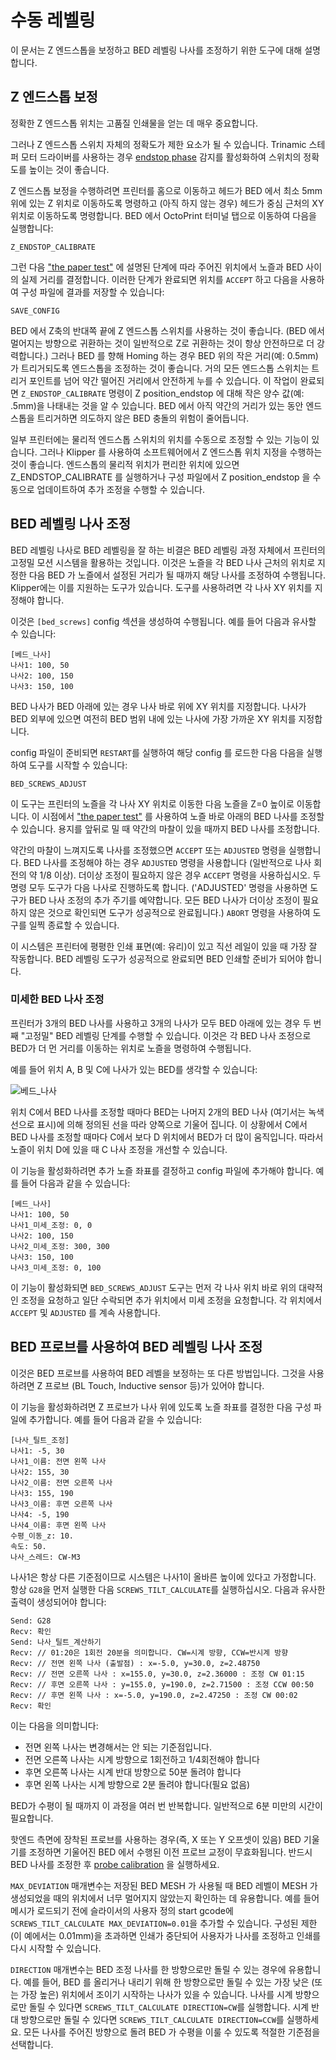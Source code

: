 # 수동 레벨링

이 문서는 Z 엔드스톱을 보정하고 BED 레벨링 나사를 조정하기 위한 도구에 대해 설명합니다.

## Z 엔드스톱 보정

정확한 Z 엔드스톱 위치는 고품질 인쇄물을 얻는 데 매우 중요합니다.

그러나 Z 엔드스톱 스위치 자체의 정확도가 제한 요소가 될 수 있습니다. Trinamic 스테퍼 모터 드라이버를 사용하는 경우 [endstop phase](Endstop_Phase.md) 감지를 활성화하여 스위치의 정확도를 높이는 것이 좋습니다.

Z 엔드스톱 보정을 수행하려면 프린터를 홈으로 이동하고 헤드가 BED 에서 최소 5mm 위에 있는 Z 위치로 이동하도록 명령하고 (아직 하지 않는 경우) 헤드가 중심 근처의 XY 위치로 이동하도록 명령합니다. BED 에서 OctoPrint 터미널 탭으로 이동하여 다음을 실행합니다:

```
Z_ENDSTOP_CALIBRATE
```

그런 다음 ["the paper test"](Bed_Level.md#the-paper-test) 에 설명된 단계에 따라 주어진 위치에서 노즐과 BED 사이의 실제 거리를 결정합니다. 이러한 단계가 완료되면 위치를 `ACCEPT` 하고 다음을 사용하여 구성 파일에 결과를 저장할 수 있습니다:

```
SAVE_CONFIG
```

BED 에서 Z축의 반대쪽 끝에 Z 엔드스톱 스위치를 사용하는 것이 좋습니다. (BED 에서 멀어지는 방향으로 귀환하는 것이 일반적으로 Z로 귀환하는 것이 항상 안전하므로 더 강력합니다.) 그러나 BED 를 향해 Homing 하는 경우 BED 위의 작은 거리(예: 0.5mm)가 트리거되도록 엔드스톱을 조정하는 것이 좋습니다. 거의 모든 엔드스톱 스위치는 트리거 포인트를 넘어 약간 떨어진 거리에서 안전하게 누를 수 있습니다. 이 작업이 완료되면 `Z_ENDSTOP_CALIBRATE` 명령이 Z position_endstop 에 대해 작은 양수 값(예: .5mm)을 나태내는 것을 알 수 있습니다. BED 에서 아직 약간의 거리가 있는 동안 엔드스톱을 트리거하면 의도하지 않은 BED 충돌의 위험이 줄어듭니다.

일부 프린터에는 물리적 엔드스톱 스위치의 위치를 수동으로 조정할 수 있는 기능이 있습니다. 그러나 Klipper 를 사용하여 소프트웨어에서 Z 엔드스톱 위치 지정을 수행하는 것이 좋습니다. 엔드스톱의 물리적 위치가 편리한 위치에 있으면 Z_ENDSTOP_CALIBRATE 를 실행하거나 구성 파일에서 Z position_endstop 을 수동으로 업데이트하여 추가 조정을 수행할 수 있습니다.

## BED 레벨링 나사 조정

BED 레벨링 나사로 BED 레벨링을 잘 하는 비결은 BED 레벨링 과정 자체에서 프린터의 고정밀 모션 시스템을 활용하는 것입니다. 이것은 노즐을 각 BED 나사 근처의 위치로 지정한 다음 BED 가 노즐에서 설정된 거리가 될 때까지 해당 나사를 조정하여 수행됩니다. Klipper에는 이를 지원하는 도구가 있습니다. 도구를 사용하려면 각 나사 XY 위치를 지정해야 합니다.

이것은 `[bed_screws]` config 섹션을 생성하여 수행됩니다. 예를 들어 다음과 유사할 수 있습니다:

```
[베드_나사]
나사1: 100, 50
나사2: 100, 150
나사3: 150, 100
```

BED 나사가 BED 아래에 있는 경우 나사 바로 위에 XY 위치를 지정합니다. 나사가 BED 외부에 있으면 여전히 BED 범위 내에 있는 나사에 가장 가까운 XY 위치를 지정합니다.

config 파일이 준비되면 `RESTART`를 실행하여 해당 config 를 로드한 다음 다음을 실행하여 도구를 시작할 수 있습니다:

```
BED_SCREWS_ADJUST
```

이 도구는 프린터의 노즐을 각 나사 XY 위치로 이동한 다음 노즐을 Z=0 높이로 이동합니다. 이 시점에서 ["the paper test"](Bed_Level.md#the-paper-test) 를 사용하여 노즐 바로 아래의 BED 나사를 조정할 수 있습니다. 용지를 앞뒤로 밀 때 약간의 마찰이 있을 때까지 BED 나사를 조정합니다.

약간의 마찰이 느껴지도록 나사를 조정했으면 `ACCEPT` 또는 `ADJUSTED` 명령을 실행합니다. BED 나사를 조정해야 하는 경우 `ADJUSTED` 명령을 사용합니다 (일반적으로 나사 회전의 약 1/8 이상). 더이상 조정이 필요하지 않은 경우 `ACCEPT` 명령을 사용하십시오. 두 명령 모두 도구가 다음 나사로 진행하도록 합니다. ('ADJUSTED' 명령을 사용하면 도구가 BED 나사 조정의 추가 주기를 예약합니다. 모든 BED 나사가 더이상 조정이 필요하지 않은 것으로 확인되면 도구가 성공적으로 완료됩니다.) `ABORT` 명령을 사용하여 도구를 일찍 종료할 수 있습니다.

이 시스템은 프린터에 평평한 인쇄 표면(예: 유리)이 있고 직선 레일이 있을 때 가장 잘 작동합니다. BED 레벨링 도구가 성공적으로 완료되면 BED 인쇄할 준비가 되어야 합니다.

### 미세한 BED 나사 조정

프린터가 3개의 BED 나사를 사용하고 3개의 나사가 모두 BED 아래에 있는 경우 두 번째 "고정밀" BED 레벨링 단계를 수행할 수 있습니다. 이것은 각 BED 나사 조정으로 BED가 더 먼 거리를 이동하는 위치로 노즐을 명령하여 수행됩니다.

예를 들어 위치 A, B 및 C에 나사가 있는 BED를 생각할 수 있습니다:

![베드_나사](img/bed_screws.svg.png)

위치 C에서 BED 나사를 조정할 때마다 BED는 나머지 2개의 BED 나사 (여기서는 녹색 선으로 표시)에 의해 정의된 선을 따라 양쪽으로 기울어 집니다. 이 상황에서 C에서 BED 나사를 조정할 때마다 C에서 보다 D 위치에서 BED가 더 많이 움직입니다. 따라서 노즐이 위치 D에 있을 때 C 나사 조정을 개선할 수 있습니다.

이 기능을 활성화하려면 추가 노즐 좌표를 결정하고 config 파일에 추가해야 합니다. 예를 들어 다음과 같을 수 있습니다:

```
[베드_나사]
나사1: 100, 50
나사1_미세_조정: 0, 0
나사2: 100, 150
나사2_미세_조정: 300, 300
나사3: 150, 100
나사3_미세_조정: 0, 100
```

이 기능이 활성화되면 `BED_SCREWS_ADJUST` 도구는 먼저 각 나사 위치 바로 위의 대략적인 조정을 요청하고 일단 수락되면 추가 위치에서 미세 조정을 요청합니다. 각 위치에서 `ACCEPT` 및 `ADJUSTED` 를 계속 사용합니다.

## BED 프로브를 사용하여 BED 레벨링 나사 조정

이것은 BED 프로브를 사용하여 BED 레벨을 보정하는 또 다른 방법입니다. 그것을 사용하려면 Z 프로브 (BL Touch, Inductive sensor 등)가 있어야 합니다.

이 기능을 활성화하려면 Z 프로브가 나사 위에 있도록 노즐 좌표를 결정한 다음 구성 파일에 추가합니다. 예를 들어 다음과 같을 수 있습니다:

```
[나사_틸트_조정]
나사1: -5, 30
나사1_이름: 전면 왼쪽 나사
나사2: 155, 30
나사2_이름: 전면 오른쪽 나사
나사3: 155, 190
나사3_이름: 후면 오른쪽 나사
나사4: -5, 190
나사4_이름: 후면 왼쪽 나사
수평_이동_z: 10.
속도: 50.
나사_스레드: CW-M3
```

나사1은 항상 다른 기준점이므로 시스템은 나사1이 올바른 높이에 있다고 가정합니다. 항상 `G28`을 먼저 실행한 다음 `SCREWS_TILT_CALCULATE`를 실행하십시오. 다음과 유사한 출력이 생성되어야 합니다:

```
Send: G28
Recv: 확인
Send: 나사_틸트_계산하기
Recv: // 01:20은 1회전 20분을 의미합니다. CW=시계 방향, CCW=반시계 방향
Recv: // 전면 왼쪽 나사 (출발점) : x=-5.0, y=30.0, z=2.48750
Recv: // 전면 오른쪽 나사 : x=155.0, y=30.0, z=2.36000 : 조정 CW 01:15
Recv: // 후면 오른쪽 나사 : y=155.0, y=190.0, z=2.71500 : 조정 CCW 00:50
Recv: // 후면 왼쪽 나사 : x=-5.0, y=190.0, z=2.47250 : 조정 CW 00:02
Recv: 확인
```

이는 다음을 의미합니다:

- 전면 왼쪽 나사는 변경해서는 안 되는 기준점입니다.
- 전면 오른쪽 나사는 시계 방향으로 1회전하고 1/4회전해야 합니다
- 후면 오른쪽 나사는 시계 반대 방향으로 50분 돌려야 합니다
- 후면 왼쪽 나사는 시계 방향으로 2분 돌려야 합니다(필요 없음)

BED가 수평이 될 때까지 이 과정을 여러 번 반복합니다. 일반적으로 6분 미만의 시간이 필요합니다.

핫엔드 측면에 장착된 프로브를 사용하는 경우(즉, X 또는 Y 오프셋이 있음) BED 기울기를 조정하면 기울어진 BED 에서 수행된 이전 프로브 교정이 무효화됩니다. 반드시 BED 나사를 조정한 후 [probe calibration](Probe_Calibrate.md) 을 실행하세요.

`MAX_DEVIATION` 매개변수는 저장된 BED MESH 가 사용될 때 BED 레벨이 MESH 가 생성되었을 때의 위치에서 너무 멀어지지 않았는지 확인하는 데 유용합니다. 예를 들어 메시가 로드되기 전에 슬라이서의 사용자 정의 start gcode에 `SCREWS_TILT_CALCULATE MAX_DEVIATION=0.01`을 추가할 수 있습니다. 구성된 제한(이 예에서는 0.01mm)을 초과하면 인쇄가 중단되어 사용자가 나사를 조정하고 인쇄를 다시 시작할 수 있습니다.

`DIRECTION` 매개변수는 BED 조정 나사를 한 방향으로만 돌릴 수 있는 경우에 유용합니다. 예를 들어, BED 를 올리거나 내리기 위해 한 방향으로만 돌릴 수 있는 가장 낮은 (또는 가장 높은) 위치에서 조이기 시작하는 나사가 있을 수 있습니다. 나사를 시계 방향으로만 돌릴 수 있다면 `SCREWS_TILT_CALCULATE DIRECTION=CW`를 실행합니다. 시계 반대 방향으로만 돌릴 수 있다면 `SCREWS_TILT_CALCULATE DIRECTION=CCW`를 실행하세요. 모든 나사를 주어진 방향으로 돌려 BED 가 수평을 이룰 수 있도록 적절한 기준점을 선택합니다.
